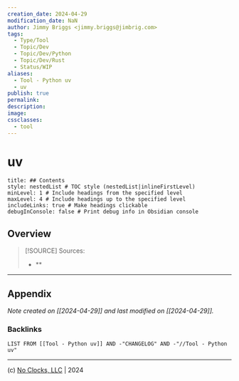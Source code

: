 ```yaml
---
creation_date: 2024-04-29
modification_date: NaN
author: Jimmy Briggs <jimmy.briggs@jimbrig.com>
tags:
  - Type/Tool
  - Topic/Dev
  - Topic/Dev/Python
  - Topic/Dev/Rust
  - Status/WIP
aliases:
  - Tool - Python uv
  - uv
publish: true
permalink:
description:
image:
cssclasses:
  - tool
---
```


# uv

```table-of-contents
title: ## Contents 
style: nestedList # TOC style (nestedList|inlineFirstLevel)
minLevel: 1 # Include headings from the specified level
maxLevel: 4 # Include headings up to the specified level
includeLinks: true # Make headings clickable
debugInConsole: false # Print debug info in Obsidian console
```

## Overview

> [!SOURCE] Sources:
> - **

***

## Appendix

*Note created on [[2024-04-29]] and last modified on [[2024-04-29]].*

### Backlinks

```dataview
LIST FROM [[Tool - Python uv]] AND -"CHANGELOG" AND -"//Tool - Python uv"
```

***

(c) [No Clocks, LLC](https://github.com/noclocks) | 2024